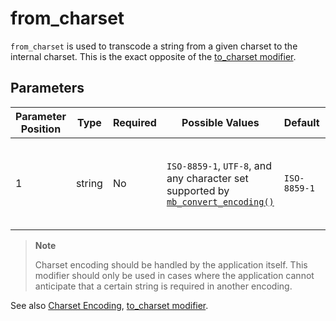 # from_charset

`from_charset` is used to transcode a string from a given charset to the
internal charset. This is the exact opposite of the [to_charset
modifier](language-modifier-to-charset.md).

## Parameters

| Parameter Position | Type   | Required | Possible Values                                                                                                              | Default      | Description                                                   |
|--------------------|--------|----------|------------------------------------------------------------------------------------------------------------------------------|--------------|---------------------------------------------------------------|
| 1                  | string | No       | `ISO-8859-1`, `UTF-8`, and any character set supported by [`mb_convert_encoding()`](https://www.php.net/mb_convert_encoding) | `ISO-8859-1` | The charset encoding the value is supposed to be decoded from |

> **Note**
>
> Charset encoding should be handled by the application itself. This
> modifier should only be used in cases where the application cannot
> anticipate that a certain string is required in another encoding.

See also [Charset Encoding](../../programmers/charset.md), [to_charset
modifier](language-modifier-to-charset.md).
